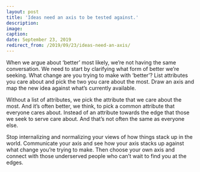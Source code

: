 ```yaml
---
layout: post
title: 'Ideas need an axis to be tested against.'
description: 
image: 
caption:
date: September 23, 2019
redirect_from: /2019/09/23/ideas-need-an-axis/
---
```


When we argue about ‘better’ most likely, we’re not having the same conversation. We need to start by clarifying what form of better we’re seeking. What change are you trying to make with ‘better’? List attributes you care about and pick the two you care about the most. Draw an axis and map the new idea against what’s currently available.

Without a list of attributes, we pick the attribute that we care about the most. And it’s often better, we think, to pick a common attribute that everyone cares about. Instead of an attribute towards the edge that those we seek to serve care about. And that’s not often the same as everyone else.

Stop internalizing and normalizing your views of how things stack up in the world. Communicate your axis and see how your axis stacks up against what change you’re trying to make. Then choose your own axis and connect with those underserved people who can’t wait to find you at the edges.